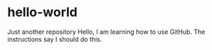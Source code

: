 # hello-world
Just another repository 
Hello, I am learning how to use GitHub. The instructions say I should do this. 

